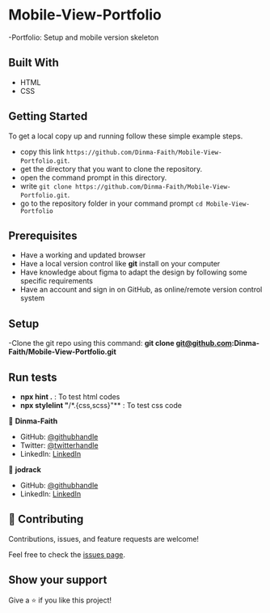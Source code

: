 # Mobile-View-Portfolio

-Portfolio: Setup and mobile version skeleton

## Built With

- HTML
- CSS

## Getting Started

To get a local copy up and running follow these simple example steps.

- copy this link `https://github.com/Dinma-Faith/Mobile-View-Portfolio.git`.
- get the directory that you want to clone the repository.
- open the command prompt in this directory.
- write `git clone https://github.com/Dinma-Faith/Mobile-View-Portfolio.git`.
- go to the repository folder in your command prompt `cd Mobile-View-Portfolio`


## Prerequisites

- Have a working and updated browser
- Have a local version control like **git** install on your computer
- Have knowledge about figma to adapt the design by following some specific requirements
- Have an account and sign in on GitHub, as  online/remote version control system

## Setup

-Clone the git repo using this command: **git clone git@github.com:Dinma-Faith/Mobile-View-Portfolio.git**

## Run tests

- **npx hint .** : To test html codes
- **npx stylelint "**/\*.{css,scss}"\*\* : To test css code



👤 **Dinma-Faith**

- GitHub: [@githubhandle](https://github.com/Dinma-Faith)
- Twitter: [@twitterhandle](https://twitter.com/paul_dinma)
- LinkedIn: [LinkedIn](https://linkedin.com/in/chidinma-faith)

👤 **jodrack**

- GitHub: [@githubhandle](https://github.com/joseph07-drack)
- LinkedIn: [LinkedIn](https://.linkedin.com/in/joseph-buingo-ab2682225)



## 🤝 Contributing

Contributions, issues, and feature requests are welcome!

Feel free to check the [issues page](../../issues/).

## Show your support

Give a ⭐️ if you like this project!


